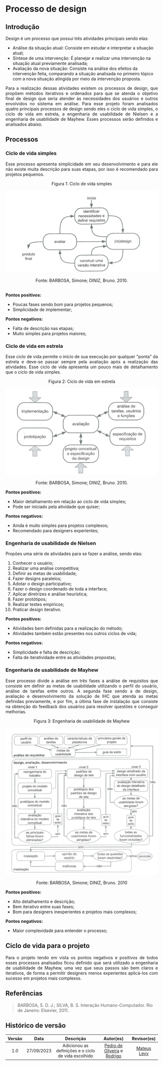 # Processo de design

## Introdução

Design é um processo que possui três atividades principais sendo elas:


* Análise da situação atual: Consiste em estudar e interpretar a situação atual;
* Síntese de uma intervenção: É planejar e realizar uma intervenção na situação atual previamente analisada;
* Avaliação da nova situação: Consiste na análise dos efeitos da intervenção feita, comparando a situação analisada no primeiro tópico com a nova situação atingida por meio da intervenção proposta.


<p align="justify">Para a realização dessas atividades existem os processos de design, que propõem métodos iterativos e ordenados para que se atenda o objetivo final de design que seria atender às necessidades dos usuários e outros envolvidos no sistema em análise. Para esse projeto foram analisados quatro principais processos de design sendo eles o ciclo de vida simples, o ciclo de vida em estrela, a engenharia de usabilidade de Nielsen e a engenharia de usabilidade de Mayhew. Esses processos serão definidos e analisados abaixo.</p>


## Processos

### Ciclo de vida simples
<p align="justify">Esse processo apresenta simplicidade em seu desenvolvimento e para ele não existe muita descrição para suas etapas, por isso é recomendado para projetos pequenos.</p>

<center> <figcaption>Figura 1: Ciclo de vida simples  </figcaption> </center>

![](../assets/ciclosimples.png)

<center> <figcaption>Fonte: BARBOSA, Simone; DINIZ, Bruno. 2010.</figcaption> </center>
<br>

**Pontos positivos:**

- Poucas fases sendo bom para projetos pequenos;
- Simplicidade de implementar;

**Pontos negativos:**

- Falta de descrição nas etapas;
- Muito simples para projetos maiores;

### Ciclo de vida em estrela
<p align="justify">Esse ciclo de vida permite o início de sua execução por qualquer "ponta" da estrela e deve-se passar sempre pela avaliação após a realização das atividades. Esse ciclo de vida apresenta um pouco mais de detalhamento que o ciclo de vida simples.</p>

<center> <figcaption>Figura 2: Ciclo de vida em estrela </figcaption> </center>

![](../assets/cicloestrela.png)

<center> <figcaption> Fonte: BARBOSA, Simone; DINIZ, Bruno. 2010.</figcaption> </center>

**Pontos positivos:**

- Maior detalhamento em relação ao ciclo de vida simples;
- Pode ser iniciado pela atividade que quiser;

**Pontos negativos:**

- Ainda é muito simples para projetos complexos;
- Recomendado para designers experientes;

### Engenharia de usabilidade de Nielsen

Propões uma série de atividades para se fazer a análise, sendo elas:

1. Conhecer o usuário;
2. Realizar uma análise competitiva;
3. Definir as metas de usabilidade;
4. Fazer designs paralelos;
5. Adotar o design participativo;
6. Fazer o design coordenado de toda a interface;
7. Aplicar diretrizes e análise heurística;
8. Fazer protótipos;
9. Realizar testes empíricos;
10. Praticar design iterativo.

**Pontos positivos:**

- Atividades bem definidas para a realização do método;
- Atividades também estão presentes nos outros ciclos de vida;

**Pontos negativos:**

- Simplicidade e falta de descrição;
- Falta de iteratividade entre as atividades propostas;

### Engenharia de usabilidade de Mayhew
<p align="justify">Esse processo divide a análise em três fases a análise de requisitos que consiste em definir as metas de usabilidade utilizando o perfil do usuário, análise de tarefas entre outros. A segunda fase sendo a de design, avaliação e desenvolvimento da solução de IHC que atenda as metas definidas previamente, e por fim, a última fase de instalação que consiste na obtenção do feedback dos usuários para resolver questões e conseguir melhorias.</p>

<center> <figcaption>Figura 3: Engenharia de usabilidade de Mayhew </figcaption> </center>

![](../assets/ciclodemayhew.png)

<center> <figcaption>Fonte: BARBOSA, Simone; DINIZ, Bruno. 2010 </figcaption> </center>

**Pontos positivos:**

- Alto detalhamento e descrição;
- Bem iterativo entre suas fases;
- Bom para designers inexperientes e projetos mais complexos;

**Pontos negativos:**

- Maior complexidade para entender o processo;

## Ciclo de vida para o projeto
<p align="justify">Para o projeto tendo em vista os pontos negativos e positivos de todos esses processos analisados ficou definido que será utilizado a engenharia de usabilidade de Mayhew, uma vez que seus passos são bem claros e iterativos, de forma a permitir designers menos experientes aplicá-los com sucesso em projetos mais complexos. </p>


## Referências

> BARBOSA, S. D. J.; SILVA, B. S. Interação Humano-Computador. Rio de Janeiro: Elsevier, 2011.

## Histórico de versão

| Versão |    Data    |      Descrição       |  Autor(es) | Revisor(es) |
| :----: | :--------: | :------------------: | :-----: | :-----: |
|  1.0   | 27/09/2023 | Adicionou as definições e o ciclo de vida escolhido| [Pedro de Oliveira](https://github.com/Muniz2811) e [Rodrigo ](https://github.com/rodfon3301)| [Mateus Levy](https://github.com/mateus9levy) |


